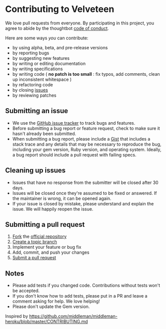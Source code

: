 # Contributing to Velveteen

We love pull requests from everyone. By participating in this project, you
agree to abide by the thoughtbot [code of conduct].

[code of conduct]: https://thoughtbot.com/open-source-code-of-conduct

Here are some ways *you* can contribute:

* by using alpha, beta, and pre-release versions
* by reporting bugs
* by suggesting new features
* by writing or editing documentation
* by writing specifications
* by writing code ( **no patch is too small** : fix typos, add comments, clean
  up inconsistent whitespace )
* by refactoring code
* by closing [issues][]
* by reviewing patches

[issues]: https://github.com/thoughtbot/velveteen/issues

## Submitting an issue

* We use the [GitHub issue tracker][issues] to track bugs and features.
* Before submitting a bug report or feature request, check to make sure it
  hasn't already been submitted.
* When submitting a bug report, please include a [Gist][] that includes a stack
  trace and any details that may be necessary to reproduce the bug, including
  your gem version, Ruby version, and operating system. Ideally, a bug report
  should include a pull request with failing specs.

[Gist]: https://gist.github.com/

## Cleaning up issues

* Issues that have no response from the submitter will be closed after 30 days.
* Issues will be closed once they're assumed to be fixed or answered. If the
  maintainer is wrong, it can be opened again.
* If your issue is closed by mistake, please understand and explain the issue.
  We will happily reopen the issue.

## Submitting a pull request

1. [Fork][fork] the [official repository][repo]
2. [Create a topic branch][branch]
3. Implement your feature or bug fix
4. Add, commit, and push your changes
5. [Submit a pull request][pr]

## Notes

* Please add tests if you changed code. Contributions without tests won't be
  accepted.
* If you don't know how to add tests, please put in a PR and leave a comment
  asking for help. We love helping!
* Please don't update the Gem version.

[repo]: https://github.com/thoughtbot/velveteen/tree/master
[fork]: https://help.github.com/articles/fork-a-repo/
[branch]: https://help.github.com/articles/creating-and-deleting-branches-within-your-repository/
[pr]: https://help.github.com/articles/using-pull-requests/

Inspired by https://github.com/middleman/middleman-heroku/blob/master/CONTRIBUTING.md
